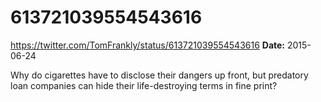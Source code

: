 # 613721039554543616
https://twitter.com/TomFrankly/status/613721039554543616
**Date:** 2015-06-24

Why do cigarettes have to disclose their dangers up front, but predatory loan companies can hide their life-destroying terms in fine print?
